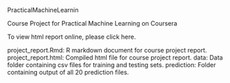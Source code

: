 PracticalMachineLearnin

Course Project for Practical Machine Learning on Coursera

To view html report online, please click here.

project_report.Rmd: R markdown document for course project report.
project_report.html: Compiled html file for course project report.
data: Data folder containing csv files for training and testing sets.
prediction: Folder containing output of all 20 prediction files.
